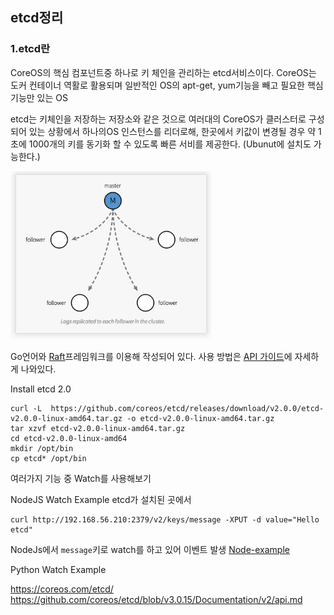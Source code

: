 ## etcd정리
### 1.etcd란
CoreOS의 핵심 컴포넌트중 하나로 키 체인을 관리하는 etcd서비스이다.
CoreOS는 도커 컨테이너 역활로 활용되며 일반적인 OS의 apt-get, yum기능을 빼고 필요한 핵심 기능만 있는 OS

etcd는 키체인을 저장하는 저장소와 같은 것으로 여러대의 CoreOS가 클러스터로 구성되어 있는 상황에서 하나의OS 인스턴스를 리더로해, 한곳에서 키값이 변경될 경우 약 1초에 1000개의 키를 동기화 할 수 있도록 빠른 서비를 제공한다. (Ubunut에 설치도 가능한다.)

![etcd](https://raw.githubusercontent.com/namgunghyeon/wiki/1280f69ffebb9ddb9449195270c093de01f203b4/images/etcd/%EC%8A%A4%ED%81%AC%EB%A6%B0%EC%83%B7%202016-12-11%20%EC%98%A4%EC%A0%84%2011.55.43.png)

Go언어와 [Raft](https://raft.github.io/)프레임워크를 이용해 작성되어 있다.
사용 방법은 [API 가이드](https://github.com/coreos/etcd/blob/v3.0.15/Documentation/v2/api.md)에 자세하게 나와있다.



Install etcd 2.0
```
curl -L  https://github.com/coreos/etcd/releases/download/v2.0.0/etcd-v2.0.0-linux-amd64.tar.gz -o etcd-v2.0.0-linux-amd64.tar.gz
tar xzvf etcd-v2.0.0-linux-amd64.tar.gz
cd etcd-v2.0.0-linux-amd64
mkdir /opt/bin
cp etcd* /opt/bin
```

여러가지 기능 중 Watch를 사용해보기

NodeJS Watch Example
etcd가 설치된 곳에서
```
curl http://192.168.56.210:2379/v2/keys/message -XPUT -d value="Hello etcd"
```
NodeJs에서  `message`키로 watch를 하고 있어 이벤트 발생
[Node-example](https://github.com/namgunghyeon/etcd_example)


Python Watch Example


https://coreos.com/etcd/
https://github.com/coreos/etcd/blob/v3.0.15/Documentation/v2/api.md
